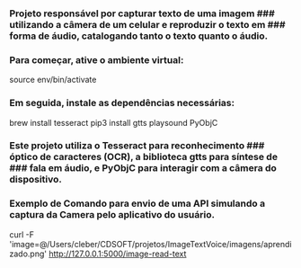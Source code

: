 ### Projeto responsável por capturar texto de uma imagem ### utilizando a câmera de um celular e reproduzir o texto em ### forma de áudio, catalogando tanto o texto quanto o áudio.
### Para começar, ative o ambiente virtual:

source env/bin/activate


### Em seguida, instale as dependências necessárias:

brew install tesseract
pip3 install gtts playsound PyObjC

### Este projeto utiliza o Tesseract para reconhecimento ### óptico de caracteres (OCR), a biblioteca gtts para síntese de ### fala em áudio, e PyObjC para interagir com a câmera do dispositivo.

### Exemplo de Comando para envio de uma API simulando a captura da Camera pelo aplicativo do usuário.


curl -F 'image=@/Users/cleber/CDSOFT/projetos/ImageTextVoice/imagens/aprendizado.png' http://127.0.0.1:5000/image-read-text

